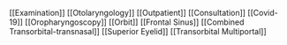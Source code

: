 [[Examination]]
[[Otolaryngology]]
[[Outpatient]]
[[Consultation]]
[[Covid-19]]
[[Oropharyngoscopy]]
[[Orbit]]
[[Frontal Sinus]]
[[Combined Transorbital-transnasal]]
[[Superior Eyelid]]
[[Transorbital Multiportal]]
